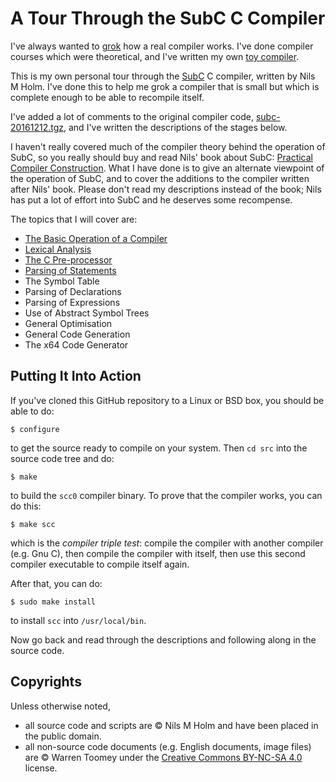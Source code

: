 # A Tour Through the SubC C Compiler

I've always wanted to [grok](https://en.wikipedia.org/wiki/Grok) how a
real compiler works. I've done compiler courses which were theoretical, and
I've written my own [toy compiler](https://github.com/DoctorWkt/h-compiler).

This is my own personal tour through the
[SubC](http://www.t3x.org/subc/http://www.t3x.org/subc/) C compiler,
written by Nils M Holm. I've done this to help me grok a compiler that
is small but which is complete enough to be able to recompile itself.

I've added a lot of comments to the original compiler code,
[subc-20161212.tgz](http://www.t3x.org/subc/subc-20161212.tgz), and I've
written the descriptions of the stages below.

I haven't really covered much of the compiler theory behind the operation
of SubC, so you really should buy and read Nils' book about SubC:
[Practical Compiler Construction](http://www.t3x.org/reload/index.html).
What I have done is to give an alternate viewpoint of the operation of
SubC, and to cover the additions to the compiler written after Nils' book.
Please don't read my descriptions instead of the book; Nils has put a
lot of effort into SubC and he deserves some recompense.

The topics that I will cover are:

 + [The Basic Operation of a Compiler](1_Basic_Operation.md)
 + [Lexical Analysis]( 2_Lexical_Analysis.md)
 + [The C Pre-processor](3_Preprocessor.md)
 + [Parsing of Statements](4_Statement_Parsing.md)
 + The Symbol Table
 + Parsing of Declarations
 + Parsing of Expressions
 + Use of Abstract Symbol Trees
 + General Optimisation
 + General Code Generation
 + The x64 Code Generator

## Putting It Into Action

If you've cloned this GitHub repository to a Linux or BSD box, you should
be able to do:

```
$ configure
```

to get the source ready to compile on your system. Then `cd src` into
the source code tree and do:

```
$ make
```

to build the `scc0` compiler binary. To prove that the compiler works,
you can do this:

```
$ make scc
```

which is the *compiler triple test*: compile the compiler with another
compiler (e.g. Gnu C), then compile the compiler with itself, then
use this second compiler executable to compile itself again.

After that, you can do:

```
$ sudo make install
```

to install `scc` into `/usr/local/bin`.

Now go back and read through the descriptions and following along
in the source code.

## Copyrights

Unless otherwise noted,

 + all source code and scripts are &copy; Nils M Holm and
   have been placed in the public domain.
 + all non-source code documents (e.g. English documents,
   image files) are &copy; Warren Toomey under the
   [Creative Commons BY-NC-SA 4.0](https://creativecommons.org/licenses/by-nc-sa/4.0/) license.

